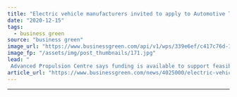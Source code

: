 ```yaml
---
title: "Electric vehicle manufacturers invited to apply to Automotive Transformation Fund"
date: "2020-12-15"
tags: 
  - business green
source: "business green"
image_url: "https://www.businessgreen.com/api/v1/wps/339e6ef/c417c76d-19da-42fd-82b8-d101482b8787/1/Nissan-Sunderland-185x114.jpg"
image_fp: "/assets/img/post_thumbnails/171.jpg"
lead: "
 Advanced Propulsion Centre says funding is available to support feasibility studies across green auto industry supply chain ..."
article_url: "https://www.businessgreen.com/news/4025000/electric-vehicle-manufacturers-invited-apply-automotive-transformation-fund"
---
```


---
